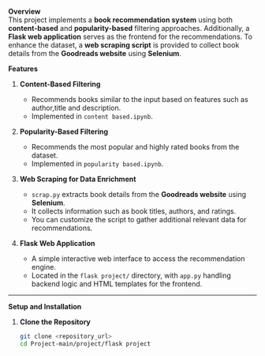 **Overview**  
This project implements a **book recommendation system** using both **content-based** and **popularity-based** filtering approaches. Additionally, a **Flask web application** serves as the frontend for the recommendations. To enhance the dataset, a **web scraping script** is provided to collect book details from the **Goodreads website** using **Selenium**.



**Features**  
1. **Content-Based Filtering**  
   - Recommends books similar to the input based on features such as author,title and description.  
   - Implemented in `content based.ipynb`.

2. **Popularity-Based Filtering**  
   - Recommends the most popular and highly rated books from the dataset.  
   - Implemented in `popularity based.ipynb`.

3. **Web Scraping for Data Enrichment**  
   - `scrap.py` extracts book details from the **Goodreads website** using **Selenium**.  
   - It collects information such as book titles, authors, and ratings.  
   - You can customize the script to gather additional relevant data for recommendations.

4. **Flask Web Application**  
   - A simple interactive web interface to access the recommendation engine.  
   - Located in the `flask project/` directory, with `app.py` handling backend logic and HTML templates for the frontend.

---

**Setup and Installation**  

1. **Clone the Repository**  
   ```bash
   git clone <repository_url>
   cd Project-main/project/flask project

